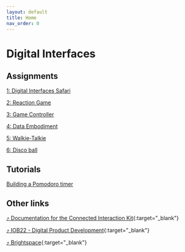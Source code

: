 ```yaml
---
layout: default
title: Home
nav_order: 0
---
```


# Digital Interfaces

## Assignments
[1: Digital Interfaces Safari](assignments/01-digital-interface-safari/index)

[2: Reaction Game](assignments/02-reaction-game/index)

[3: Game Controller](assignments/03-game-controller/index)

[4: Data Embodiment](assignments/04-data-embodiment/index)

[5: Walkie-Talkie](assignments/05-walkie-talkie/index)

[6: Disco ball](assignments/06-disco-ball/index)


## Tutorials
[Building a Pomodoro timer](tutorials/01-pomodoro/index)

## Other links
[⤴ Documentation for the Connected Interaction Kit](https://id-studiolab.github.io/Connected-Interaction-Kit/){:target="_blank"}

[⤴ IOB22 - Digital Product Development](https://datacentricdesign.github.io/iob22/){:target="_blank"}

[⤴ Brightspace](https://brightspace.tudelft.nl/d2l/home/411563){:target="_blank"}
